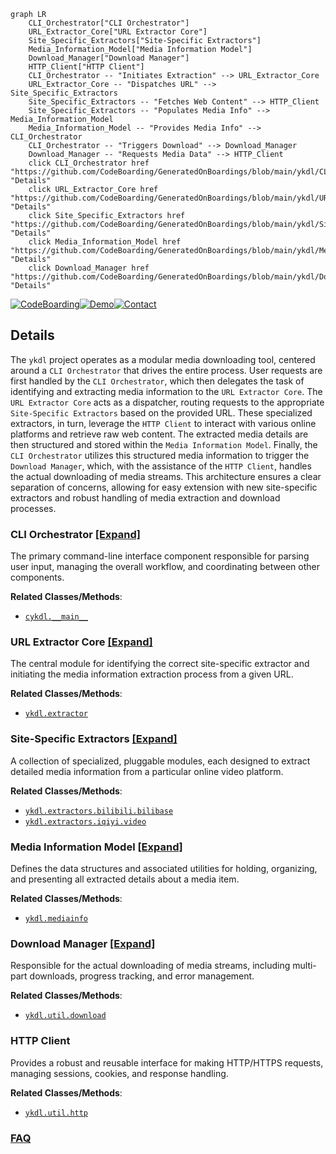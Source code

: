 ```mermaid
graph LR
    CLI_Orchestrator["CLI Orchestrator"]
    URL_Extractor_Core["URL Extractor Core"]
    Site_Specific_Extractors["Site-Specific Extractors"]
    Media_Information_Model["Media Information Model"]
    Download_Manager["Download Manager"]
    HTTP_Client["HTTP Client"]
    CLI_Orchestrator -- "Initiates Extraction" --> URL_Extractor_Core
    URL_Extractor_Core -- "Dispatches URL" --> Site_Specific_Extractors
    Site_Specific_Extractors -- "Fetches Web Content" --> HTTP_Client
    Site_Specific_Extractors -- "Populates Media Info" --> Media_Information_Model
    Media_Information_Model -- "Provides Media Info" --> CLI_Orchestrator
    CLI_Orchestrator -- "Triggers Download" --> Download_Manager
    Download_Manager -- "Requests Media Data" --> HTTP_Client
    click CLI_Orchestrator href "https://github.com/CodeBoarding/GeneratedOnBoardings/blob/main/ykdl/CLI_Orchestrator.md" "Details"
    click URL_Extractor_Core href "https://github.com/CodeBoarding/GeneratedOnBoardings/blob/main/ykdl/URL_Extractor_Core.md" "Details"
    click Site_Specific_Extractors href "https://github.com/CodeBoarding/GeneratedOnBoardings/blob/main/ykdl/Site_Specific_Extractors.md" "Details"
    click Media_Information_Model href "https://github.com/CodeBoarding/GeneratedOnBoardings/blob/main/ykdl/Media_Information_Model.md" "Details"
    click Download_Manager href "https://github.com/CodeBoarding/GeneratedOnBoardings/blob/main/ykdl/Download_Manager.md" "Details"
```

[![CodeBoarding](https://img.shields.io/badge/Generated%20by-CodeBoarding-9cf?style=flat-square)](https://github.com/CodeBoarding/GeneratedOnBoardings)[![Demo](https://img.shields.io/badge/Try%20our-Demo-blue?style=flat-square)](https://www.codeboarding.org/demo)[![Contact](https://img.shields.io/badge/Contact%20us%20-%20contact@codeboarding.org-lightgrey?style=flat-square)](mailto:contact@codeboarding.org)

## Details

The `ykdl` project operates as a modular media downloading tool, centered around a `CLI Orchestrator` that drives the entire process. User requests are first handled by the `CLI Orchestrator`, which then delegates the task of identifying and extracting media information to the `URL Extractor Core`. The `URL Extractor Core` acts as a dispatcher, routing requests to the appropriate `Site-Specific Extractors` based on the provided URL. These specialized extractors, in turn, leverage the `HTTP Client` to interact with various online platforms and retrieve raw web content. The extracted media details are then structured and stored within the `Media Information Model`. Finally, the `CLI Orchestrator` utilizes this structured media information to trigger the `Download Manager`, which, with the assistance of the `HTTP Client`, handles the actual downloading of media streams. This architecture ensures a clear separation of concerns, allowing for easy extension with new site-specific extractors and robust handling of media extraction and download processes.

### CLI Orchestrator [[Expand]](./CLI_Orchestrator.md)
The primary command-line interface component responsible for parsing user input, managing the overall workflow, and coordinating between other components.


**Related Classes/Methods**:

- <a href="https://github.com/LifeActor/ykdl/blob/master/cykdl/__main__.py" target="_blank" rel="noopener noreferrer">`cykdl.__main__`</a>


### URL Extractor Core [[Expand]](./URL_Extractor_Core.md)
The central module for identifying the correct site-specific extractor and initiating the media information extraction process from a given URL.


**Related Classes/Methods**:

- <a href="https://github.com/LifeActor/ykdl/blob/master/ykdl/extractor.py" target="_blank" rel="noopener noreferrer">`ykdl.extractor`</a>


### Site-Specific Extractors [[Expand]](./Site_Specific_Extractors.md)
A collection of specialized, pluggable modules, each designed to extract detailed media information from a particular online video platform.


**Related Classes/Methods**:

- <a href="https://github.com/LifeActor/ykdl/blob/master/ykdl/extractors/bilibili/bilibase.py" target="_blank" rel="noopener noreferrer">`ykdl.extractors.bilibili.bilibase`</a>
- <a href="https://github.com/LifeActor/ykdl/blob/master/ykdl/extractors/iqiyi/video.py" target="_blank" rel="noopener noreferrer">`ykdl.extractors.iqiyi.video`</a>


### Media Information Model [[Expand]](./Media_Information_Model.md)
Defines the data structures and associated utilities for holding, organizing, and presenting all extracted details about a media item.


**Related Classes/Methods**:

- <a href="https://github.com/LifeActor/ykdl/blob/master/ykdl/mediainfo.py" target="_blank" rel="noopener noreferrer">`ykdl.mediainfo`</a>


### Download Manager [[Expand]](./Download_Manager.md)
Responsible for the actual downloading of media streams, including multi-part downloads, progress tracking, and error management.


**Related Classes/Methods**:

- <a href="https://github.com/LifeActor/ykdl/blob/master/ykdl/util/download.py" target="_blank" rel="noopener noreferrer">`ykdl.util.download`</a>


### HTTP Client
Provides a robust and reusable interface for making HTTP/HTTPS requests, managing sessions, cookies, and response handling.


**Related Classes/Methods**:

- <a href="https://github.com/LifeActor/ykdl/blob/master/ykdl/util/http.py" target="_blank" rel="noopener noreferrer">`ykdl.util.http`</a>




### [FAQ](https://github.com/CodeBoarding/GeneratedOnBoardings/tree/main?tab=readme-ov-file#faq)